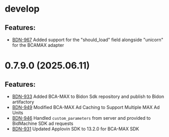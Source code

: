 # develop
## Features:
- [BDN-967](https://appodeal.atlassian.net/browse/BDN-967) Added support for the "should_load" field alongside "unicorn" for the BCAMAX adapter

# 0.7.9.0 (2025.06.11)
## Features:
- [BDN-933](https://appodeal.atlassian.net/browse/BDN-933) Added BCA-MAX to Bidon Sdk repository and publish to Bidon artifactory
- [BDN-949](https://appodeal.atlassian.net/browse/BDN-949) Modified BCA-MAX Ad Caching to Support Multiple MAX Ad Units
- [BDN-946](https://appodeal.atlassian.net/browse/BDN-946) Handled `custom_parameters` from server and provided to BidMachine SDK ad requests
- [BDN-931](https://appodeal.atlassian.net/browse/BDN-931) Updated Applovin SDK to 13.2.0 for BCA-MAX SDK
